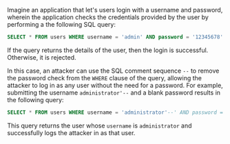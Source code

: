 Imagine an application that let's users login with a username and password, wherein the application checks the credentials provided by the user by performing a the following SQL query:
```sql
SELECT * FROM users WHERE username = 'admin' AND password = '12345678'
```
If the query returns the details of the user, then the login is successful. Otherwise, it is rejected.

In this case, an attacker can use the SQL comment sequence `--` to remove the password check from the `WHERE` clause of the query, allowing the attacker to log in as any user without the need for a password. For example, submitting the username `administrator'--` and a blank password results in the following query:
```sql
SELECT * FROM users WHERE username = 'administrator'--' AND password = ''
```
This query returns the user whose `username` is `administrator` and successfully logs the attacker in as that user.